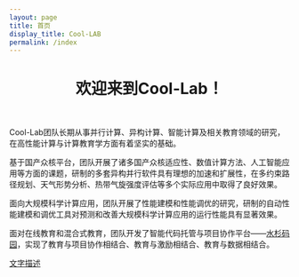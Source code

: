 ```yaml
---
layout: page
title: 首页
display_title: Cool-LAB
permalink: /index
---
```


<center><h1>欢迎来到Cool-Lab！</h1></center>

</br>

Cool-Lab团队长期从事并行计算、异构计算、智能计算及相关教育领域的研究，在高性能计算与计算教育学方面有着坚实的基础。

基于国产众核平台，团队开展了诸多国产众核适应性、数值计算方法、人工智能应用等方面的课题，研制的多套异构并行软件具有理想的加速和扩展性，在多约束路径规划、天气形势分析、热带气旋强度评估等多个实际应用中取得了良好效果。

面向大规模科学计算应用，团队开展了性能建模和性能调优的研究，研制的自动性能建模和调优工具对预测和改善大规模科学计算应用的运行性能具有显著效果。

面对在线教育和混合式教育，团队开发了智能代码托管与项目协作平台——[水杉码园](http://gitea.shuishan.net.cn?_blank)，实现了教育与项目协作相结合、教育与激励相结合、教育与数据相结合。

<a href="链接" target="_blank">文字描述</a>

